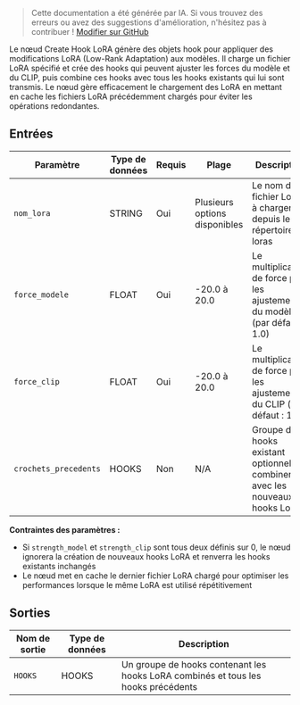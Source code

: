 > Cette documentation a été générée par IA. Si vous trouvez des erreurs ou avez des suggestions d'amélioration, n'hésitez pas à contribuer ! [Modifier sur GitHub](https://github.com/Comfy-Org/embedded-docs/blob/main/comfyui_embedded_docs/docs/CreateHookLora/fr.md)

Le nœud Create Hook LoRA génère des objets hook pour appliquer des modifications LoRA (Low-Rank Adaptation) aux modèles. Il charge un fichier LoRA spécifié et crée des hooks qui peuvent ajuster les forces du modèle et du CLIP, puis combine ces hooks avec tous les hooks existants qui lui sont transmis. Le nœud gère efficacement le chargement des LoRA en mettant en cache les fichiers LoRA précédemment chargés pour éviter les opérations redondantes.

## Entrées

| Paramètre | Type de données | Requis | Plage | Description |
|-----------|-----------|----------|-------|-------------|
| `nom_lora` | STRING | Oui | Plusieurs options disponibles | Le nom du fichier LoRA à charger depuis le répertoire loras |
| `force_modele` | FLOAT | Oui | -20.0 à 20.0 | Le multiplicateur de force pour les ajustements du modèle (par défaut : 1.0) |
| `force_clip` | FLOAT | Oui | -20.0 à 20.0 | Le multiplicateur de force pour les ajustements du CLIP (par défaut : 1.0) |
| `crochets_precedents` | HOOKS | Non | N/A | Groupe de hooks existant optionnel à combiner avec les nouveaux hooks LoRA |

**Contraintes des paramètres :**

- Si `strength_model` et `strength_clip` sont tous deux définis sur 0, le nœud ignorera la création de nouveaux hooks LoRA et renverra les hooks existants inchangés
- Le nœud met en cache le dernier fichier LoRA chargé pour optimiser les performances lorsque le même LoRA est utilisé répétitivement

## Sorties

| Nom de sortie | Type de données | Description |
|-------------|-----------|-------------|
| `HOOKS` | HOOKS | Un groupe de hooks contenant les hooks LoRA combinés et tous les hooks précédents |
